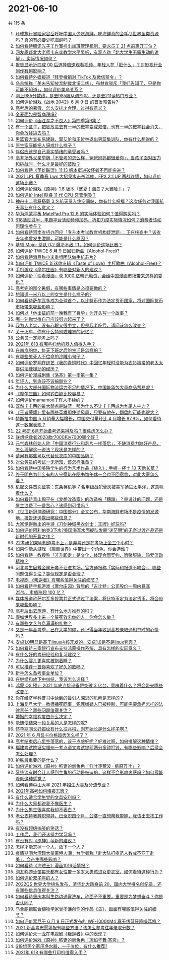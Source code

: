 # 2021-06-10

共 115 条

<!-- BEGIN -->
<!-- 最后更新时间 Thu Jun 10 2021 14:10:13 GMT+0800 (China Standard Time) -->

1. [环球旅行冒险家谷岳呼吁中国人少吃海鲜，吃海鲜真的会耗尽世界鱼类资源吗？真的有必要少吃海鲜吗？](https://www.zhihu.com/question/463886399)
2. [如何看待腾讯光子工作室推出加班管理机制，要求员工 21
   点前离开工位？](https://www.zhihu.com/question/464150896)
3. [网友质疑北大老师韦东奕教学水平呆板，有观点称「北大学生无需生动的讲解」，实际情况如何？](https://www.zhihu.com/question/463589084)
4. [报告显示近四成 00
   后选择倍速观看视频，年轻人在「赶什么」？对影视行业创作有何影响？](https://www.zhihu.com/question/464019954)
5. [如何看待外媒报道「拜登撤销对 TikTok 及微信禁令」？](https://www.zhihu.com/question/464157297)
6. [乌总统称「美未告知放弃制裁北溪二线」，布林肯驳斥「我们告知了，只是你可能不知道」，如何评价美乌关系？](https://www.zhihu.com/question/464060123)
7. [刚上985分数线，是去985服从调剂呢，还是去211读热门专业？](https://www.zhihu.com/question/448604507)
8. [如何评价游戏《战地 2042》6 月 9 日 的首发预告片?](https://www.zhihu.com/question/464165838)
9. [高考后的暑假，怎么安排才合理、过得有意义？](https://www.zhihu.com/question/31284169)
10. [全麦面包是智商税吗?](https://www.zhihu.com/question/416804902)
11. [如何评价《画江湖之不良人》第四季第9集？](https://www.zhihu.com/question/462893407)
12. [有一个盒子，把钱放进去有一半的概率变成双倍，也有一半的概率钱会消失，你会放钱进去吗？](https://www.zhihu.com/question/463236177)
13. [男篮官方宣布易建联、郭艾伦和王哲林退出男篮集训队，你有什么想说的？](https://www.zhihu.com/question/464171039)
14. [原生家庭能把人逼成什么样子？](https://www.zhihu.com/question/445787783)
15. [伴侣应该是自己真实情绪的承受者吗？](https://www.zhihu.com/question/302561314)
16. [高考场外父亲举牌「不管考的怎么样，爸爸妈妈都很爱你」，当孩子面对压力和挑战时，什么才是最好的鼓励？](https://www.zhihu.com/question/464058857)
17. [如何看待《英雄联盟》11.13 版本挺进破坏者不再能突进？](https://www.zhihu.com/question/463953447)
18. [2021 LPL 夏季赛 Lwx 大招泉水击杀瑞兹，FPX 2:1 UP
    两战连捷，如何评价这场比赛？](https://www.zhihu.com/question/464087771)
19. [如何评价游戏《原神》1.6 版本「盛夏！海岛？大冒险！」？](https://www.zhihu.com/question/464073550)
20. [如何评价 Intel 酷睿 11 代 CPU 牙膏倒吸？](https://www.zhihu.com/question/441892505)
21. [神舟十二号将搭载 3
    名航天员入住空间站，你有什么祝福？这次任务对我国航天事业有什么意义？](https://www.zhihu.com/question/464203408)
22. [华为鸿蒙平板 MatePad Pro 12.6
    的实际体验如何？值得购买吗？](https://www.zhihu.com/question/464198645)
23. [618活动过半，电商平台活动频频加码，折扣力度实际情况如何？消费者该如何理性参与？](https://www.zhihu.com/question/464028524)
24. [如何看待河南省招办回应「专升本考试教育机构疑泄题」：正在核查中？该省去年也曾发生泄题，可能是什么原因？](https://www.zhihu.com/question/464094074)
25. [基辅 Major 茶队 0:2 爆冷不敌
    T1，如何评价这场比赛？](https://www.zhihu.com/question/464122557)
26. [如何评价 TWICE 6 月 9
    日回归新曲《Alcohol-Free》?](https://www.zhihu.com/question/464107220)
27. [如何看待消息称小米重组团队做手机芯片?](https://www.zhihu.com/question/464043487)
28. [如何评价 TWICE 新迷你专辑《Taste of
    Love》主打歌曲《Alcohol-Free》？](https://www.zhihu.com/question/464106498)
29. [手机游戏《摩尔庄园》有哪些对新人的建议？](https://www.zhihu.com/question/462564990)
30. [如何评价「快看漫画」获 1000
    亿韩元融资，会给中国漫画市场带来怎样的变化？](https://www.zhihu.com/question/464056519)
31. [高考完的那个暑假，有哪些事情是必须要做的？](https://www.zhihu.com/question/464055526)
32. [想知道一米八以上的女生是什么样子的?](https://www.zhihu.com/question/433141761)
33. [如何看待萨尔瓦多成为全球首个，以比特币作为法定货币国家，将对国际货币市场带来哪些影响？](https://www.zhihu.com/question/464147867)
34. [如何以「他出征的前一晚我有了身孕」为开头写一个故事？](https://www.zhihu.com/question/432905258)
35. [哪一刻你觉得自己应该努力起来了？](https://www.zhihu.com/question/463880646)
36. [我为人老实，没有心眼又很中立，但是我老吃亏，请问该怎么改变？](https://www.zhihu.com/question/446711038)
37. [关于火车，你有什么特别或难忘的记忆？](https://www.zhihu.com/question/463714171)
38. [公务员一定能考上吗？](https://www.zhihu.com/question/463166599)
39. [2021年 618 有哪些扫地机器人值得入手？](https://www.zhihu.com/question/457255349)
40. [在南京的你，每天下班之后的生活是怎样的？](https://www.zhihu.com/question/463893798)
41. [有哪些笑死人不偿命的沙雕小句子？](https://www.zhihu.com/question/446274242)
42. [如何评价罗翔在综艺《我的青铜时代》中回忆年轻时没能为衣衫褴褛的老太太提供法律援助的经历？](https://www.zhihu.com/question/464013828)
43. [如何评价漫威剧集《洛基》第一季第一集？](https://www.zhihu.com/question/464034803)
44. [年轻人，到底该不该搞副业？](https://www.zhihu.com/question/448721015)
45. [为什么大部分国际物流运力不足的情况下，中国能承包大量商品贸易呢？](https://www.zhihu.com/question/463894187)
46. [《摩尔庄园》如何钓白鲸比较容易？](https://www.zhihu.com/question/463403987)
47. [如何评价mamamoo丁辉人不续约？](https://www.zhihu.com/question/464084992)
48. [既然卡卡西的最大弱点是缺蓝，那为什么不让卡卡西成为九尾人柱力？](https://www.zhihu.com/question/459339714)
49. [《王者荣耀》里有哪些英雄即使逆风局，只要有他在，翻盘的可能也很大？](https://www.zhihu.com/question/462971541)
50. [特斯拉中国 5 月销量大幅增长，中国交付量环比 4 月增长
    87.9%，如何看待这一数据表现？](https://www.zhihu.com/question/463536427)
51. [22 考研 6月开始备考还来得及吗？很焦虑怎么办？](https://www.zhihu.com/question/464058784)
52. [联想拯救者2020款r7000和y7000哪个好？](https://www.zhihu.com/question/394249932)
53. [元气森林创始人称「中国消费行业和芯片一样落后」，不缺消费力缺好产品，怎么理解这一说法？现状是怎样的？](https://www.zhihu.com/question/464022675)
54. [请问有那些可以代替优衣库的中国品牌？](https://www.zhihu.com/question/451270885)
55. [对公务员的考试一无所知，该怎样准备？](https://www.zhihu.com/question/321438898)
56. [如何看待中国美院学生的行为艺术作品《植入》：手握一抔土 10
    天后长草？](https://www.zhihu.com/question/463307719)
57. [终于明白为什么有的人宁愿趴在图书馆午休一会也不回宿舍，对此大家怎么看？](https://www.zhihu.com/question/456455985)
58. [机密文件首次证实：东条英机等 7
    名甲级战犯骨灰被美军扬进太平洋，这意味着什么？](https://www.zhihu.com/question/463707211)
59. [如何看待青山周平在《梦想改造家》的改造被「糟蹋」？是设计的问题，还是屋主浪费了一番苦心？该感到可惜吗？](https://www.zhihu.com/question/462730740)
60. [《世卫新冠溯源研究：中国部分》全文公布，华南海鲜市场不是疫情的发源地，报告还透露出哪些信息？](https://www.zhihu.com/question/464006198)
61. [大家觉得新出的手游《刀剑神域黑衣剑士：王牌》好玩吗?](https://www.zhihu.com/question/464041915)
62. [如何评价阿利伯克3下水?美国海军水面舰队发展“迷茫期”的无奈过渡产品还是新时代的开篇之作？](https://www.zhihu.com/question/463924306)
63. [22考研如果明知道考不上，是弃考还是在考场上坐三个小时？](https://www.zhihu.com/question/463857051)
64. [如果你能从游戏 《魔兽世界》中带出一个角色，你会选谁？](https://www.zhihu.com/question/462389624)
65. [如何看待一教授称「非升即走」是文化，体现合同契约、愿赌服输、热爱流动精神？](https://www.zhihu.com/question/464057866)
66. [河北考生因戴金属牙套不让进考场，官方通报称「实际和报道不吻合」，哪些问题值得关注？类似规定是否合理？](https://www.zhihu.com/question/463806366)
67. [电视剧 《叛逆者》有哪些值得关注的细节？](https://www.zhihu.com/question/463726081)
68. [如何看待手机游戏《摩尔庄园》背后的「吉比特」公司股价一周内暴涨 25%，市值涨超 100
    亿？](https://www.zhihu.com/question/463704962)
69. [媒体报道称萨尔瓦多投票并正式通过了法案，将比特币定为法定货币，将会带来哪些影响？](https://www.zhihu.com/question/463566253)
70. [高考后出去旅游，有什么地方推荐的吗？](https://www.zhihu.com/question/459482130)
71. [假如世界多出来一个誓死效忠你的人，你会怎么做？](https://www.zhihu.com/question/462848357)
72. [有哪些文艺气息满满的礼物？](https://www.zhihu.com/question/54909953)
73. [又是一年高考季，已在大学的你，还记得当年收到高校录取通知书时的心情吗？](https://www.zhihu.com/question/461328713)
74. [安卓1.0明显是基于linux内核开发的，安卓1.0是不是linux套壳？](https://www.zhihu.com/question/463995705)
75. [如何看待三家银行宣布支持鸿蒙操作系统，具有怎样的实际意义？](https://www.zhihu.com/question/463778303)
76. [有什么好的考研经验和复习建议？](https://www.zhihu.com/question/281957516)
77. [为什么婴儿更喜欢被抱着睡？](https://www.zhihu.com/question/454465321)
78. [可以推荐一首你喜欢了好久的歌吗？](https://www.zhihu.com/question/461209882)
79. [新手怎么备考事业单位？](https://www.zhihu.com/question/434514549)
80. [在继续和放下中纠结，我该怎么选择？](https://www.zhihu.com/question/463424165)
81. [鸿蒙 OS 预计 2021 年底连接设备将突破 3
    亿台，意味着什么？将会带来哪些改变？](https://www.zhihu.com/question/463834577)
82. [你在经济学科普书中读到的最引人深思的见解是怎样的？](https://www.zhihu.com/question/456001371)
83. [上海复旦大学一教师捅死同事，犯罪嫌疑人已被控制，可能需要承担怎样的法律责任？哪些问题值得关注？](https://www.zhihu.com/question/463773359)
84. [婚姻的幸福程度由什么决定？](https://www.zhihu.com/question/459300547)
85. [能随便结束一段关系的人是怎样的呢?](https://www.zhihu.com/question/463377855)
86. [怀孕期间长妊娠纹有什么征兆吗，刚开始长是什么样子啊？](https://www.zhihu.com/question/309491806)
87. [2021 年 6 月显卡价格趋势怎么样了？](https://www.zhihu.com/question/462608710)
88. [高考结束后心里空落落的，该干点啥好呢？好难过啊，如何排解这种情绪？](https://www.zhihu.com/question/463903480)
89. [福建考试院证实福州一考点语文考试提前两分多钟打铃，有哪些影响？后续会怎么处理？](https://www.zhihu.com/question/463943012)
90. [护肤最重要的是什么？](https://www.zhihu.com/question/428147299)
91. [如何评价游戏《原神》稻妻的新角色「红叶逐荒波 · 枫原万叶」？](https://www.zhihu.com/question/463721255)
92. [系统流有时会让人感到主角的行动是被迫的，这样不会影响爽感吗？如何写能降低这种感觉？](https://www.zhihu.com/question/463918537)
93. [如何看待中山大学 2021 年招生大类及分流专业？](https://www.zhihu.com/question/463925066)
94. [2021年高考如何填报志愿？](https://www.zhihu.com/question/457946106)
95. [有什么适合学生党的文具安利吗？](https://www.zhihu.com/question/368136906)
96. [为什么大家都说我不像医生？](https://www.zhihu.com/question/463550139)
97. [为什么男生很喜欢我却不表白？](https://www.zhihu.com/question/463798880)
98. [老公支持我辞职带娃，已全职四个月，公婆一直想帮我带娃，我该出去找工作吗？](https://www.zhihu.com/question/429050361)
99. [有没有超级搞笑的笑话？](https://www.zhihu.com/question/458404795)
100. [工作后，我们还该努力学习吗？](https://www.zhihu.com/question/463179609)
101. [有没有对《原神》萌新的建议？](https://www.zhihu.com/question/433204646)
102. [怎样才能忘掉一个人，放下一个人？](https://www.zhihu.com/question/431715988)
103. [疫情期间台湾现大量离境人潮，台学者称「赴大陆打疫苗人数或不亚于赴美」，会产生哪些影响？](https://www.zhihu.com/question/463915254)
104. [如何看待《海贼王》漫画1016话情报？](https://www.zhihu.com/question/464027691)
105. [网友称游泳馆每天都有女性带十多岁大男孩进女更衣室，如何看待这种行为？](https://www.zhihu.com/question/463887838)
106. [如何评价双子座的人？](https://www.zhihu.com/question/386252037)
107. [2022QS 世界大学排名发布，清华北大跻身前
     20，国内大学排名创纪录，还有哪些信息值得关注？](https://www.zhihu.com/question/463988313)
108. [如何看待重庆本科生路边通宵洗车，称面子不重要，重要是为梦想奋斗？你是否认同？](https://www.zhihu.com/question/463828183)
109. [乌合麒麟联合植物学家曾孝濂创作的作品《岛》，画面有哪些值得关注的细节？](https://www.zhihu.com/question/463946010)
110. [如何评价索尼于 6 月 9 日正式发布的 WF-1000XM4
     真无线蓝牙降噪耳机？](https://www.zhihu.com/question/463984969)
111. [2021 新高考志愿填报有哪些方法？该怎么参考往年录取分数？](https://www.zhihu.com/question/431604213)
112. [如何评价朱一龙在电视剧《叛逆者》中的表现？](https://www.zhihu.com/question/388819632)
113. [如何评价游戏《原神》稻妻的新角色「琉焰华舞·宵宫」？](https://www.zhihu.com/question/463720589)
114. [618想买个家用净水器，一千价位，有什么推荐?](https://www.zhihu.com/question/456644378)
115. [2021年 618 有哪些打印机值得入手？](https://www.zhihu.com/question/457255518)

<!-- END -->
